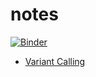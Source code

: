 # notes
[![Binder](https://mybinder.org/badge_logo.svg)](https://mybinder.org/v2/gh/sk-sahu/notes/master)


- [Variant Calling](variant_calling)
